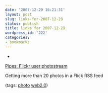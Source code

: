 ```yaml
---
date: '2007-12-29 16:21:31'
layout: post
slug: links-for-2007-12-29
status: publish
title: links for 2007-12-29
wordpress_id: '222'
categories:
- bookmarks
---
```



	
  * 
		

[Pipes: Flickr user photostream](http://pipes.yahoo.com/pipes/pipe.info?_id=oBPiFqn02xG3vmrmEpPZnA)


		

Getting more than 20 photos in a Flick RSS feed


		

(tags: [photo](http://del.icio.us/eob/photo) [web2.0](http://del.icio.us/eob/web2.0))


	




